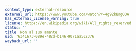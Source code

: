 ```yaml
---
content_type: external-resource
external_url: https://www.youtube.com/watch?v=4g92kBmgOQA
has_external_license_warning: true
license: https://en.wikipedia.org/wiki/All_rights_reserved
status: ''
title: Non al suo amante
uid: 76341673-089e-482d-b146-9071aa502376
wayback_url: ''
---
```

